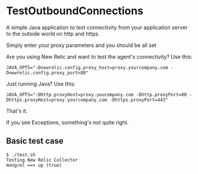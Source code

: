 # TestOutboundConnections
A simple Java application to test connectivity from your application server to the outside world on http and https.

Simply enter your proxy parameters and you should be all set

Are you using New Relic and want to test the agent's connectivity?   Use this: 
```
JAVA_OPTS="-Dnewrelic.config.proxy_host=proxy.yourcompany.com -Dnewrelic.config.proxy_port=80"
```

Just running Java?   Use this:
```
JAVA_OPTS="-Dhttp.proxyHost=proxy.youcompany.com -Dhttp.proxyPort=80 -Dhttps.proxyHost=proxy.yourcompany.com -Dhttps.proxyPort=443"
```  

That's it.  

If you see Exceptions, something's not quite right.

## Basic test case

```
$ ./test.sh 
Testing New Relic Collector
mongrel ==> up (true)
```
